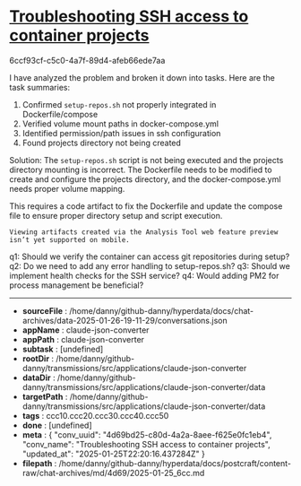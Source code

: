 # [Troubleshooting SSH access to container projects](https://claude.ai/chat/4d69bd25-c80d-4a2a-8aee-f625e0fc1eb4)

6ccf93cf-c5c0-4a7f-89d4-afeb66ede7aa

 I have analyzed the problem and broken it down into tasks. Here are the task summaries:

1. Confirmed `setup-repos.sh` not properly integrated in Dockerfile/compose
2. Verified volume mount paths in docker-compose.yml
3. Identified permission/path issues in ssh configuration
4. Found projects directory not being created

Solution:
The `setup-repos.sh` script is not being executed and the projects directory mounting is incorrect. The Dockerfile needs to be modified to create and configure the projects directory, and the docker-compose.yml needs proper volume mapping.

<antThinking>This requires a code artifact to fix the Dockerfile and update the compose file to ensure proper directory setup and script execution.</antThinking>
```
Viewing artifacts created via the Analysis Tool web feature preview isn’t yet supported on mobile.
```



q1: Should we verify the container can access git repositories during setup?
q2: Do we need to add any error handling to setup-repos.sh?
q3: Should we implement health checks for the SSH service?
q4: Would adding PM2 for process management be beneficial?

---

* **sourceFile** : /home/danny/github-danny/hyperdata/docs/chat-archives/data-2025-01-26-19-11-29/conversations.json
* **appName** : claude-json-converter
* **appPath** : claude-json-converter
* **subtask** : [undefined]
* **rootDir** : /home/danny/github-danny/transmissions/src/applications/claude-json-converter
* **dataDir** : /home/danny/github-danny/transmissions/src/applications/claude-json-converter/data
* **targetPath** : /home/danny/github-danny/transmissions/src/applications/claude-json-converter/data
* **tags** : ccc10.ccc20.ccc30.ccc40.ccc50
* **done** : [undefined]
* **meta** : {
  "conv_uuid": "4d69bd25-c80d-4a2a-8aee-f625e0fc1eb4",
  "conv_name": "Troubleshooting SSH access to container projects",
  "updated_at": "2025-01-25T22:20:16.437284Z"
}
* **filepath** : /home/danny/github-danny/hyperdata/docs/postcraft/content-raw/chat-archives/md/4d69/2025-01-25_6cc.md